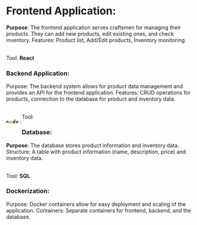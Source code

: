 # Frontend Application:

**Purpose**: The frontend application serves craftsmen for managing their products. They can add new products, edit existing ones, and check inventory.
Features: Product list, Add/Edit products, Inventory monitoring.
<p> </p>

  <br> Tool: **React**


### Backend Application:

Purpose: The backend system allows for product data management and provides an API for the frontend application.
Features: CRUD operations for products, connection to the database for product and inventory data.
 
 <p> </p>
  <br>   Tool: <a href="https://nodejs.org/" target="_blank"> <img align="left" alt="Node.js" height="42px" src="https://raw.githubusercontent.com/devicons/devicon/master/icons/nodejs/nodejs-original-wordmark.svg"></a>



### Database:

**Purpose**: The database stores product information and inventory data.
Structure: A table with product information (name, description, price) and inventory data.
<p> </p> 

<br> Tool: **SQL**

### Dockerization:

Purpose: Docker containers allow for easy deployment and scaling of the application.
Containers: Separate containers for frontend, backend, and the database.
